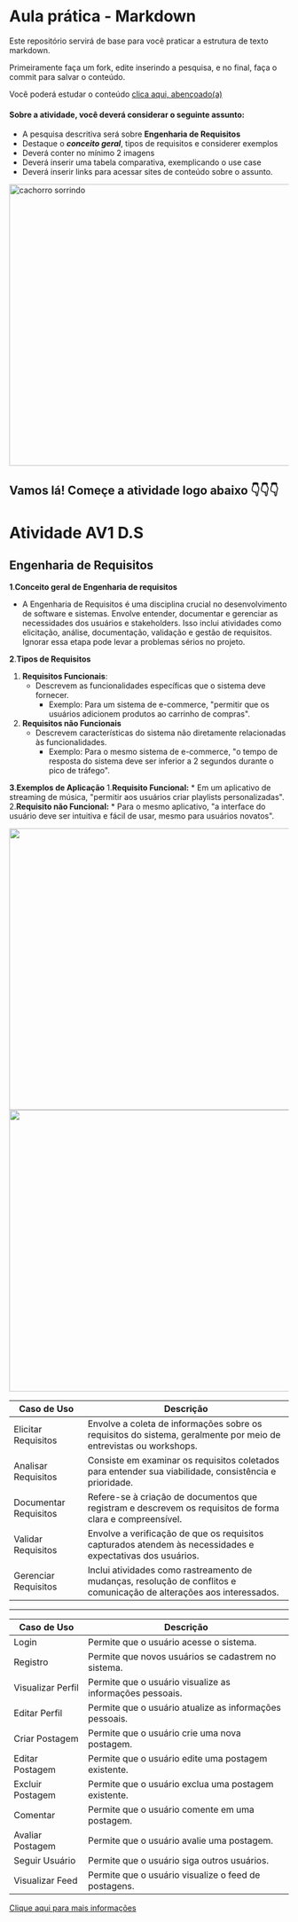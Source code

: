 # Aula prática - Markdown

Este repositório servirá de base para você praticar a estrutura de texto markdown. 

Primeiramente faça um fork, edite inserindo a pesquisa, e no final, faça o commit para salvar o conteúdo.

Você poderá estudar o conteúdo [clica aqui, abençoado(a)](https://docs.pipz.com/central-de-ajuda/learning-center/guia-basico-de-markdown#open)

#### Sobre a atividade, você deverá considerar o seguinte assunto:

- A pesquisa descritiva será sobre **Engenharia de Requisitos**
- Destaque o **_conceito geral_**, tipos de requisitos e considerer exemplos
- Deverá conter no mínimo 2 imagens
- Deverá inserir uma tabela comparativa, exemplicando o use case
- Deverá inserir links para acessar sites de conteúdo sobre o assunto.

<img src="https://www.patasdacasa.com.br/sites/default/files/styles/webp/public/noticias/2022/02/E-possivel-ver-um-cachorro-sorrindo-descubra-e-saiba-como-identificar.jpg.webp?itok=UYmPTLUx" alt="cachorro sorrindo" width="508px">


## Vamos lá! Começe a atividade logo abaixo 👇👇👇

# Atividade AV1 D.S

## **Engenharia de Requisitos**

**1**.**Conceito geral de Engenharia de requisitos**
 * A Engenharia de Requisitos é uma disciplina crucial no desenvolvimento de software e sistemas. Envolve entender, documentar e gerenciar as necessidades dos usuários e stakeholders. Isso inclui atividades como elicitação, análise, documentação, validação e gestão de 
   requisitos. Ignorar essa etapa pode levar a problemas sérios no projeto.

**2**.**Tipos de Requisitos**
  1. **Requisitos Funcionais**:
     * Descrevem as funcionalidades específicas que o sistema deve fornecer.
       * Exemplo: Para um sistema de e-commerce, "permitir que os usuários adicionem produtos ao carrinho de compras".
  2. **Requisitos não Funcionais**
     * Descrevem características do sistema não diretamente relacionadas às funcionalidades.
       * Exemplo: Para o mesmo sistema de e-commerce, "o tempo de resposta do sistema deve ser inferior a 2 segundos durante o pico de tráfego".
        
**3**.**Exemplos de Aplicação**
      1.**Requisito Funcional:**
        * Em um aplicativo de streaming de música, "permitir aos usuários criar playlists personalizadas".
      2.**Requisito não Funcional:**
        * Para o mesmo aplicativo, "a interface do usuário deve ser intuitiva e fácil de usar, mesmo para usuários novatos".

 <img src="https://www.nkey.com.br/wp-content/uploads/2022/06/developing-programming-and-coding-technologies-wor-2022-02-03-01-11-56-utc-2-1030x687.jpg" width="508px"> <img src="https://arquivo.devmedia.com.br/marketing/img/artigo-arquitetura-de-software-desenvolvimento-orientado-para-arquitetura-8033.png" width="508px">

| Caso de Uso                                     | Descrição                                                                                                             |
|-------------------------------------------------|-----------------------------------------------------------------------------------------------------------------------|
| Elicitar Requisitos                             | Envolve a coleta de informações sobre os requisitos do sistema, geralmente por meio de entrevistas ou workshops.      |
| Analisar Requisitos                             | Consiste em examinar os requisitos coletados para entender sua viabilidade, consistência e prioridade.                |
| Documentar Requisitos                           | Refere-se à criação de documentos que registram e descrevem os requisitos de forma clara e compreensível.             |
| Validar Requisitos                              | Envolve a verificação de que os requisitos capturados atendem às necessidades e expectativas dos usuários.            |
| Gerenciar Requisitos                            | Inclui atividades como rastreamento de mudanças, resolução de conflitos e comunicação de alterações aos interessados. |
-------------------------------------------------------------------------------------------------------------------------------------------------------------------------------------------------------------------------------------------------------------------------------
| Caso de Uso        | Descrição                                                 |
|--------------------|-----------------------------------------------------------|
| Login              | Permite que o usuário acesse o sistema.                   |
| Registro           | Permite que novos usuários se cadastrem no sistema.       |
| Visualizar Perfil  | Permite que o usuário visualize as informações pessoais.  |
| Editar Perfil      | Permite que o usuário atualize as informações pessoais.   |
| Criar Postagem     | Permite que o usuário crie uma nova postagem.             |
| Editar Postagem    | Permite que o usuário edite uma postagem existente.       |
| Excluir Postagem   | Permite que o usuário exclua uma postagem existente.      |
| Comentar           | Permite que o usuário comente em uma postagem.            |
| Avaliar Postagem   | Permite que o usuário avalie uma postagem.                |
| Seguir Usuário     | Permite que o usuário siga outros usuários.               |
| Visualizar Feed    | Permite que o usuário visualize o feed de postagens.      |

[Clique aqui para mais informações](https://www.devmedia.com.br/trabalhando-com-engenharia-de-requisitos/30207)


